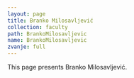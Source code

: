 ```yaml
---
layout: page
title: Branko Milosavljević
collection: faculty
path: BrankoMilosavljevic
name: BrankoMilosavljevic
zvanje: full
---
```


This page presents Branko Milosavljević.
